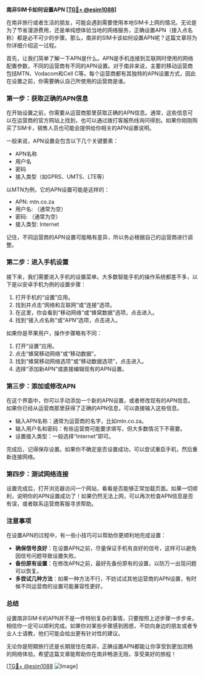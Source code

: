 **南非SIM卡如何设置APN [[TG💪+ @esim1088](https://t.me/s/esim1088)]**

在南非旅行或者生活的朋友，可能会遇到需要使用本地SIM卡上网的情况。无论是为了节省漫游费用，还是单纯想体验当地的网络服务，正确设置APN（接入点名称）都是必不可少的步骤。那么，南非的SIM卡该如何设置APN呢？这篇文章将为你详细介绍这一过程。

首先，让我们简单了解一下APN是什么。APN是手机连接到互联网时使用的网络配置参数，不同的运营商有不同的APN设置。对于南非来说，主要的移动运营商包括MTN、Vodacom和Cell C等。每个运营商都有其独特的APN设置方式，因此在设置之前，你需要确认自己所使用的运营商是谁。

### **第一步：获取正确的APN信息**
在开始设置之前，你需要从运营商那里获取正确的APN信息。通常，这些信息可以在运营商的官方网站上找到，也可以通过拨打客服热线询问得到。如果你刚刚购买了SIM卡，销售人员也可能会提供给你相关的APN设置说明。

一般来说，APN设置会包含以下几个关键要素：
- APN名称
- 用户名
- 密码
- 接入类型（如GPRS、UMTS、LTE等）

以MTN为例，它的APN设置可能是这样的：
- APN: mtn.co.za
- 用户名: （通常为空）
- 密码: （通常为空）
- 接入类型: Internet

记住，不同运营商的APN设置可能略有差异，所以务必根据自己的运营商进行调整。

### **第二步：进入手机设置**
接下来，我们需要进入手机的设置菜单。大多数智能手机的操作系统都差不多，以下是以安卓手机为例的设置步骤：

1. 打开手机的“设置”应用。
2. 找到并点击“网络和互联网”或“连接”选项。
3. 在这里，你会看到“移动网络”或“蜂窝数据”选项，点击进入。
4. 找到“接入点名称”或“APN”选项，点击进入。

如果你是苹果用户，操作步骤略有不同：
1. 打开“设置”应用。
2. 点击“蜂窝移动网络”或“移动数据”。
3. 找到“蜂窝移动网络选项”或“移动数据选项”，点击进入。
4. 选择“添加新APN”或直接编辑现有的APN设置。

### **第三步：添加或修改APN**
在这个界面中，你可以手动添加一个新的APN设置，或者修改现有的APN信息。如果你已经从运营商那里获得了正确的APN信息，可以直接输入这些信息。

- 输入APN名称：通常为运营商的名字，比如mtn.co.za。
- 输入用户名和密码：有些运营商可能要求填写，但大多数情况下不需要。
- 设置接入类型：一般选择“Internet”即可。

完成后，记得保存设置。如果你不确定是否设置成功，可以尝试重启手机，然后重新连接网络。

### **第四步：测试网络连接**
设置完成后，打开浏览器访问一个网站，看看是否能够正常加载页面。如果一切顺利，说明你的APN设置成功了！如果仍然无法上网，可以再次检查APN信息是否有误，或者联系运营商客服寻求帮助。

### **注意事项**
在设置APN的过程中，有一些小技巧可以帮助你更顺利地完成设置：
- **确保信号良好**：在设置APN之前，尽量保证手机有良好的信号，这样可以避免因信号问题导致设置失败。
- **备份原有设置**：在修改APN之前，最好先备份原有的设置，以防万一出现问题可以恢复。
- **多尝试几种方法**：如果一种方法不行，不妨试试其他运营商的APN设置，有时候不同运营商的设置可能兼容性更好。

### **总结**
设置南非SIM卡的APN并不是一件特别复杂的事情，只要按照上述步骤一步步来，相信你一定可以顺利完成。如果你对某些步骤感到困惑，不妨向身边的朋友或者专业人士请教，他们可能会给出更有针对性的建议。

无论你是短期旅行还是长期居住在南非，正确设置APN都能让你享受到更加流畅的网络体验。希望这篇文章能帮助你在南非畅游无阻，享受美好的旅程！

[[TG💪+ @esim1088](https://t.me/s/esim1088) ![Image](https://i.postimg.cc/4NQfJmqS/Snipaste-2025-05-13-00-14-12.png)]